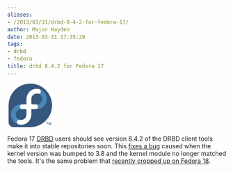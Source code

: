 ```yaml
---
aliases:
- /2013/03/31/drbd-8-4-2-for-fedora-17/
author: Major Hayden
date: 2013-03-31 17:35:29
tags:
- drbd
- fedora
title: drbd 8.4.2 for Fedora 17
---
```


![1]

Fedora 17 [DRBD][2] users should see version 8.4.2 of the DRBD client tools make it into stable repositories soon. This [fixes a bug][3] caused when the kernel version was bumped to 3.8 and the kernel module no longer matched the tools. It's the same problem that [recently cropped up on Fedora 18][4].

<br clear="all" />

 [1]: /wp-content/uploads/2012/01/fedorainfinity.png
 [2]: http://en.wikipedia.org/wiki/DRBD
 [3]: https://bugzilla.redhat.com/show_bug.cgi?id=924821
 [4]: /2013/03/15/drbd-8-4-2-for-fedora-18/
